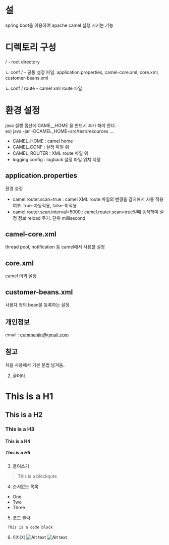 # 설
spring boot을 이용하여 apache camel 실행 시키는 기능
 
 
디렉토리 구성
=============
 /                - root directory
 
  ㄴ conf /        - 공통 설정 파일. application.properties, camel-core.xml, core.xml, customer-beans.xml
  
  ㄴ conf / route  - camel xml route 파일
 

환경 설정 
========
java 실행 옵션에 CAME__HOME 을 반드시 추가 해야 한다.    
ex) java -jar -DCAMEL_HOME=src/test/resources ....

* CAMEL_HOME : camel home
* CAMEL_CONF : 설정 파일 위
* CAMEL_ROUTER : XML route 파일 위
* logging.config : logback 설정 파일 위치 지정


application.properties
--------------
환경 설정 

* camel.router.scan=true 
: camel XML route 파일의 변경을 감지해서 자동 적용 여부. true-자동적용, false-미적용 
* camel.router.scan.interval=5000
: camel.router.scan=true일때 동작하며 설정 정보 reload 주기. 단위 millisecond




camel-core.xml
--------------
thread pool, notification 등 camel에서 사용할 설정
 

core.xml
---------
camel 이외 설정


customer-beans.xml
-----------------------
사용자 정의 bean을 등록하는 설정





개인정보
---------

email : eummanjin@gmail.com




참고
-----
처음 사용해서 기본 문법 남겨둠..


 2. 글머리
# This is a H1
## This is a H2
### This is a H3
#### This is a H4
##### This is a H5

 3. 들여쓰기
> This is a blockqute

 4. 순서없는 목록
* One
* Two
* Three

 5. 코드 블럭
<pre><code> This is a code block </code></pre>

 6. 이미지
![Alt text](/path/to/img.jpg)
![Alt text](http://swalloow.tistory.com/321451611/)
